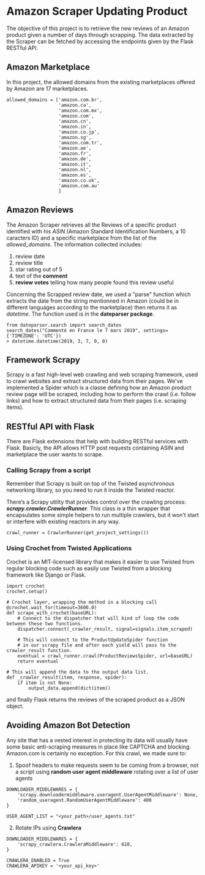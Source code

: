 # Amazon Scraper Updating Product

The objective of this project is to retrieve the new reviews of an Amazon product given a number of days through scrapping. The data extracted by the Scraper can be fetched by accessing the endpoints given by the Flask RESTful API.

## Amazon Marketplace
In this project, the allowed domains from the existing marketplaces offered by Amazon are 17 marketplaces.

```
allowed_domains = ['amazon.com.br',
                   'amazon.ca',
                   'amazon.com.mx',
                   'amazon.com',
                   'amazon.cn',
                   'amazon.in',
                   'amazon.co.jp',
                   'amazon.sg',
                   'amazon.com.tr',
                   'amazon.ae',
                   'amazon.fr',
                   'amazon.de',
                   'amazon.it',
                   'amazon.nl',
                   'amazon.es',
                   'amazon.co.uk',
                   'amazon.com.au'
                   ]
 ````
 
## Amazon Reviews
The Amazon Scraper retrieves all the Reviews of a specific product identified with his *ASIN* (Amazon Standard Identification Numbers, a 10 caracters ID) and a specific marketplace from the list of the *allowed_domains*. The information collected includes:
1. review date
2. review title
3. star rating out of 5
4. text of the **comment** 
5. **review votes** telling how many people found this review useful

Concerning the Scrapped review date, we used a "parse" function which extracts the date from the string mentionned in Amazon (could be in different languages according to the marketplace) then returns it as *datetime*. The function used is in the **dateparser package**.

```
from dateparser.search import search_dates
search_dates("Commenté en France le 7 mars 2019", settings= {'TIMEZONE': 'UTC'})
> datetime.datetime(2019, 3, 7, 0, 0)
````

## Framework Scrapy
Scrapy is a fast high-level web crawling and web scraping framework, used to crawl websites and extract structured data from their pages. We've implemented a Spider which is a  classe defining how an Amazon product review page will be scraped, including how to perform the crawl (i.e. follow links) and how to extract structured data from their pages (i.e. scraping items). 


## RESTful API with Flask
There are Flask extensions that help with building RESTful services with Flask. Basicly, the API allows HTTP post requests containing ASIN and marketplace the user wants to scrape. 

### Calling Scrapy from a script
Remember that Scrapy is built on top of the Twisted asynchronous networking library, so you need to run it inside the Twisted reactor.

There’s a Scrapy utility that provides control over the crawling process:  ***scrapy.crawler.CrawlerRunner***. This class is a thin wrapper that encapsulates some simple helpers to run multiple crawlers, but it won’t start or interfere with existing reactors in any way.

```
crawl_runner = CrawlerRunner(get_project_settings())
```

### Using Crochet from Twisted Applications
Crochet is an MIT-licensed library that makes it easier to use Twisted from regular blocking code such as easily use Twisted from a blocking framework like Django or Flask.

```
import crochet
crochet.setup()

# Crochet layer, wrapping the method in a blocking call
@crochet.wait_for(timeout=3600.0)
def scrape_with_crochet(baseURL):
    # Connect to the dispatcher that will kind of loop the code between these two functions.
    dispatcher.connect(_crawler_result, signal=signals.item_scraped)

    # This will connect to the ProductUpdateSpider function
    # in our scrapy file and after each yield will pass to the crawler_result function.
    eventual = crawl_runner.crawl(ProductReviewsSpider, url=baseURL)
    return eventual
    
# This will append the data to the output data list.
def _crawler_result(item, response, spider):
    if item is not None:
        output_data.append(dict(item))
```

and finally Flask returns the reviews of the scraped product as a JSON object.

## Avoiding Amazon Bot Detection
Any site that has a vested interest in protecting its data will usually have some basic anti-scraping measures in place like CAPTCHA and blocking. Amazon.com is certainly no exception.
For this crawl, we made sure to:
1. Spoof headers to make requests seem to be coming from a browser, not a script using **random user agent middleware** rotating over a list of user agents

```
DOWNLOADER_MIDDLEWARES = {
    'scrapy.downloadermiddleware.useragent.UserAgentMiddleware': None,
    'random_useragent.RandomUserAgentMiddleware': 400
}

USER_AGENT_LIST = "<your_path>/user_agents.txt"
```

2. Rotate IPs using **Crawlera**

```
DOWNLOADER_MIDDLEWARES = {
    'scrapy_crawlera.CrawleraMiddleware': 610,
}

CRAWLERA_ENABLED = True
CRAWLERA_APIKEY = '<your_api_key>'
```

